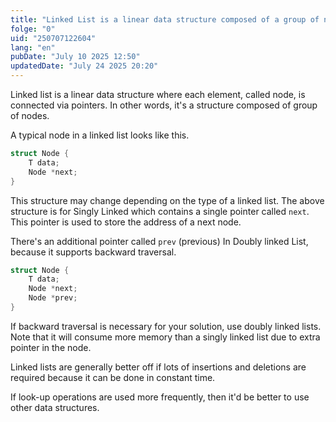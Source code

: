 ```yaml
---
title: "Linked List is a linear data structure composed of a group of nodes"
folge: "0"
uid: "250707122604"
lang: "en"
pubDate: "July 10 2025 12:50"
updatedDate: "July 24 2025 20:20"
---
```


Linked list is a linear data structure where each element, called node, is connected via pointers. In other words, it's a structure composed of group of nodes.

A typical node in a linked list looks like this.
```c
struct Node {
	T data;
	Node *next;
}
```

This structure may change depending on the type of a linked list. The above structure is for Singly Linked which contains a single pointer called `next`. This pointer is used to store the address of a next node.

There's an additional pointer called `prev` (previous) In Doubly linked List, because it supports backward traversal.
```c
struct Node {
	T data;
	Node *next;
	Node *prev;
}
```

If backward traversal is necessary for your solution, use doubly linked lists. Note that it will consume more memory than a singly linked list due to extra pointer in the node.

Linked lists are generally better off if lots of insertions and deletions are required because it can be done in constant time.

If look-up operations are used more frequently, then it'd be better to use other data structures.
